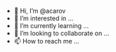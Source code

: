 - 👋 Hi, I’m @acarov
- 👀 I’m interested in ...
- 🌱 I’m currently learning ...
- 💞️ I’m looking to collaborate on ...
- 📫 How to reach me ...

<!---
acarov/acarov is a ✨ special ✨ repository because its `README.md` (this file) appears on your GitHub profile.
You can click the Preview link to take a look at your changes.
--->
